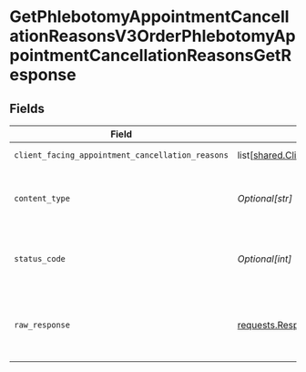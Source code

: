 # GetPhlebotomyAppointmentCancellationReasonsV3OrderPhlebotomyAppointmentCancellationReasonsGetResponse


## Fields

| Field                                                                                                                          | Type                                                                                                                           | Required                                                                                                                       | Description                                                                                                                    |
| ------------------------------------------------------------------------------------------------------------------------------ | ------------------------------------------------------------------------------------------------------------------------------ | ------------------------------------------------------------------------------------------------------------------------------ | ------------------------------------------------------------------------------------------------------------------------------ |
| `client_facing_appointment_cancellation_reasons`                                                                               | list[[shared.ClientFacingAppointmentCancellationReason](undefined/models/shared/clientfacingappointmentcancellationreason.md)] | :heavy_minus_sign:                                                                                                             | Successful Response                                                                                                            |
| `content_type`                                                                                                                 | *Optional[str]*                                                                                                                | :heavy_check_mark:                                                                                                             | HTTP response content type for this operation                                                                                  |
| `status_code`                                                                                                                  | *Optional[int]*                                                                                                                | :heavy_check_mark:                                                                                                             | HTTP response status code for this operation                                                                                   |
| `raw_response`                                                                                                                 | [requests.Response](https://requests.readthedocs.io/en/latest/api/#requests.Response)                                          | :heavy_minus_sign:                                                                                                             | Raw HTTP response; suitable for custom response parsing                                                                        |